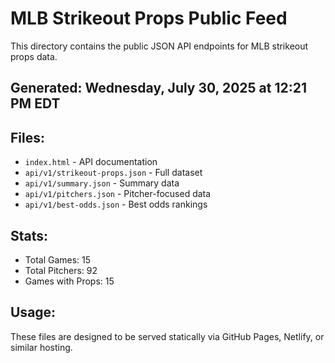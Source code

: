 # MLB Strikeout Props Public Feed

This directory contains the public JSON API endpoints for MLB strikeout props data.

## Generated: Wednesday, July 30, 2025 at 12:21 PM EDT

## Files:
- `index.html` - API documentation
- `api/v1/strikeout-props.json` - Full dataset
- `api/v1/summary.json` - Summary data
- `api/v1/pitchers.json` - Pitcher-focused data  
- `api/v1/best-odds.json` - Best odds rankings

## Stats:
- Total Games: 15
- Total Pitchers: 92
- Games with Props: 15

## Usage:
These files are designed to be served statically via GitHub Pages, Netlify, or similar hosting.
